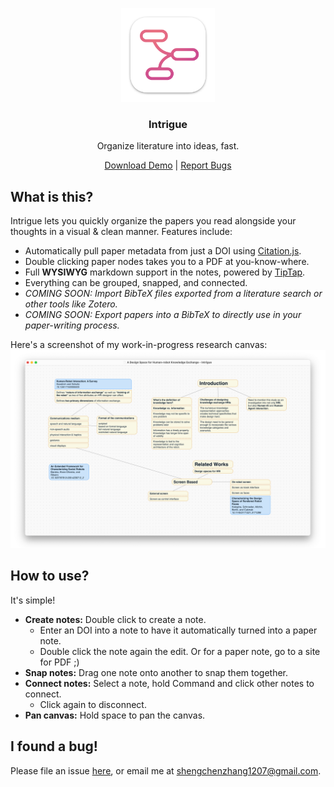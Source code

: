 <p align="center" style="pointer-events: none;">
  <img src="./build/icons/128x128@2x.png" width="150px">
</p>
<h3 align="center">Intrigue</h3>
<p align="center">Organize literature into ideas, fast.</p>
<p align="center">
  <a href="https://github.com/shaunabanana/intrigue/releases/tag/v0.1.1">Download Demo</a> | <a href="https://github.com/shaunabanana/intrigue/issues">Report Bugs</a>
</p>

## What is this?
Intrigue lets you quickly organize the papers you read alongside your thoughts in a visual & clean manner.
Features include:
* Automatically pull paper metadata from just a DOI using [Citation.js](https://citation.js.org).
* Double clicking paper nodes takes you to a PDF at you-know-where.
* Full **WYSIWYG** markdown support in the notes, powered by [TipTap](https://www.tiptap.dev).
* Everything can be grouped, snapped, and connected.
* _COMING SOON: Import BibTeX files exported from a literature search or other tools like Zotero._
* _COMING SOON: Export papers into a BibTeX to directly use in your paper-writing process._

Here's a screenshot of my work-in-progress research canvas:
![A screenshot of the app.](./assets/screenshot.png)

## How to use?
It's simple!
* **Create notes:** Double click to create a note.
  * Enter an DOI into a note to have it automatically turned into a paper note.
  * Double click the note again the edit. Or for a paper note, go to a site for PDF ;)
* **Snap notes:** Drag one note onto another to snap them together.
* **Connect notes:** Select a note, hold Command and click other notes to connect.
  * Click again to disconnect.
* **Pan canvas:** Hold space to pan the canvas.

## I found a bug!
Please file an issue [here](https://github.com/shaunabanana/intrigue/issues), or email me at shengchenzhang1207@gmail.com.
